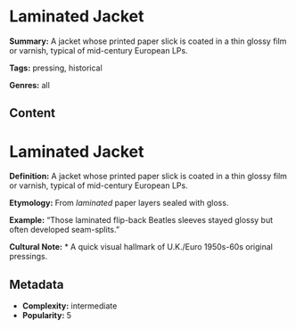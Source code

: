 # Laminated Jacket

**Summary:** A jacket whose printed paper slick is coated in a thin glossy film or varnish, typical of mid-century European LPs.

**Tags:** pressing, historical

**Genres:** all

## Content

# Laminated Jacket

**Definition:** A jacket whose printed paper slick is coated in a thin glossy film or varnish, typical of mid-century European LPs.

**Etymology:** From *laminated* paper layers sealed with gloss.

**Example:** “Those laminated flip-back Beatles sleeves stayed glossy but often developed seam-splits.”

**Cultural Note:** * A quick visual hallmark of U.K./Euro 1950s-60s original pressings.

## Metadata

- **Complexity:** intermediate
- **Popularity:** 5
